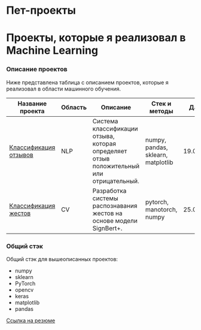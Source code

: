# Пет-проекты
Проекты, которые я реализовал в Machine Learning
=============================================

### Описание проектов

Ниже представлена таблица с описанием проектов, которые я реализовал в области машинного обучения.

| Название проекта | Область | Описание | Стек и методы | Дата |
| --- | --- | --- | --- | --- |
| [Классификация отзывов](https://github.com/Vvstr/ReviewClassification) | NLP | Система классификации отзыва, которая определяет отзыв положительный или отрицательный. | numpy, pandas, sklearn, matplotlib | 19.02.24 |
| [Классификация жестов](https://github.com/Vvstr/SignRec) | CV | Разработка системы распознавания жестов на основе модели SignBert+. | pytorch, manotorch, numpy | 25.09.24 |

### Общий стэк

Общий стэк для вышеописанных проектов:

* numpy
* sklearn
* PyTorch
* opencv
* keras
* matplotlib
* pandas

[Ссылка на резюме](https://tomsk.hh.ru/applicant/resumes/view?resume=c8f05ad7ff0bd5909a0039ed1f51516567574f)
